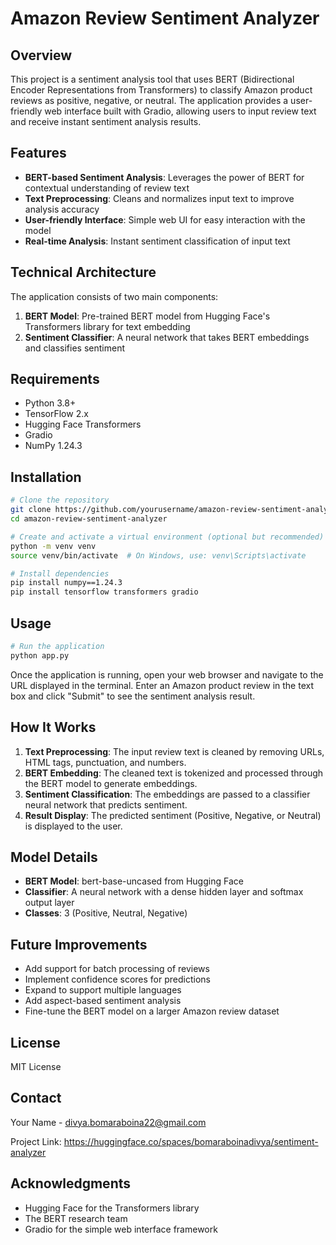 # Amazon Review Sentiment Analyzer

## Overview
This project is a sentiment analysis tool that uses BERT (Bidirectional Encoder Representations from Transformers) to classify Amazon product reviews as positive, negative, or neutral. The application provides a user-friendly web interface built with Gradio, allowing users to input review text and receive instant sentiment analysis results.

## Features
- **BERT-based Sentiment Analysis**: Leverages the power of BERT for contextual understanding of review text
- **Text Preprocessing**: Cleans and normalizes input text to improve analysis accuracy
- **User-friendly Interface**: Simple web UI for easy interaction with the model
- **Real-time Analysis**: Instant sentiment classification of input text

## Technical Architecture
The application consists of two main components:
1. **BERT Model**: Pre-trained BERT model from Hugging Face's Transformers library for text embedding
2. **Sentiment Classifier**: A neural network that takes BERT embeddings and classifies sentiment

## Requirements
- Python 3.8+
- TensorFlow 2.x
- Hugging Face Transformers
- Gradio
- NumPy 1.24.3

## Installation

```bash
# Clone the repository
git clone https://github.com/yourusername/amazon-review-sentiment-analyzer.git
cd amazon-review-sentiment-analyzer

# Create and activate a virtual environment (optional but recommended)
python -m venv venv
source venv/bin/activate  # On Windows, use: venv\Scripts\activate

# Install dependencies
pip install numpy==1.24.3
pip install tensorflow transformers gradio
```

## Usage

```bash
# Run the application
python app.py
```

Once the application is running, open your web browser and navigate to the URL displayed in the terminal. Enter an Amazon product review in the text box and click "Submit" to see the sentiment analysis result.

## How It Works

1. **Text Preprocessing**: The input review text is cleaned by removing URLs, HTML tags, punctuation, and numbers.
2. **BERT Embedding**: The cleaned text is tokenized and processed through the BERT model to generate embeddings.
3. **Sentiment Classification**: The embeddings are passed to a classifier neural network that predicts sentiment.
4. **Result Display**: The predicted sentiment (Positive, Negative, or Neutral) is displayed to the user.

## Model Details
- **BERT Model**: bert-base-uncased from Hugging Face
- **Classifier**: A neural network with a dense hidden layer and softmax output layer
- **Classes**: 3 (Positive, Neutral, Negative)

## Future Improvements
- Add support for batch processing of reviews
- Implement confidence scores for predictions
- Expand to support multiple languages
- Add aspect-based sentiment analysis
- Fine-tune the BERT model on a larger Amazon review dataset

## License
MIT License

## Contact
Your Name - divya.bomaraboina22@gmail.com

Project Link: https://huggingface.co/spaces/bomaraboinadivya/sentiment-analyzer
## Acknowledgments
- Hugging Face for the Transformers library
- The BERT research team
- Gradio for the simple web interface framework

